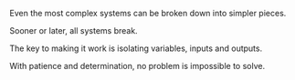 Even the most complex systems can be broken down into simpler pieces. 

Sooner or later, all systems break. 

The key to making it work is isolating variables, inputs and outputs.

With patience and determination, no problem is impossible to solve.
